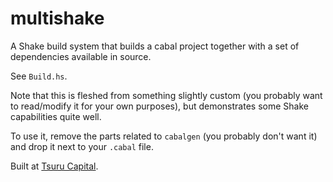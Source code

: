 multishake
==========

A Shake build system that builds a cabal project together with a set of dependencies available in source.

See `Build.hs`.

Note that this is fleshed from something slightly custom (you probably want to read/modify it for your own purposes), but demonstrates some Shake capabilities quite well.

To use it, remove the parts related to `cabalgen` (you probably don't want it) and drop it next to your `.cabal` file.

Built at [Tsuru Capital](http://www.tsurucapital.com/).
